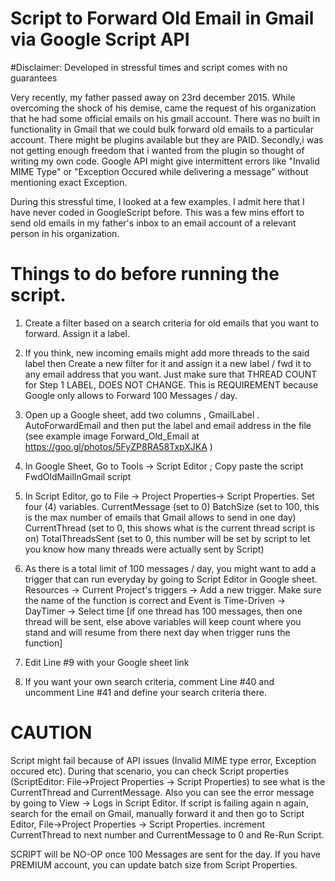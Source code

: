 # Script to Forward Old Email in Gmail via Google Script API 
#Disclaimer: 
Developed in stressful times and script comes with no guarantees

Very recently, my father passed away on 23rd december 2015. While overcoming the shock of his demise, came the request of his organization that he had some official emails on his gmail account. There was no built in functionality in Gmail that we could bulk forward old emails to a particular account. There might be plugins available but they are PAID. Secondly,i was not getting enough freedom that i wanted from the plugin so thought of writing my own code. Google API might give intermittent errors like "Invalid MIME Type" or "Exception Occured while delivering a message" without mentioning exact Exception.

During this stressful time, I looked at a few examples. I admit here that I have never coded in GoogleScript before. This was a few mins effort to send old emails in my father's inbox to an email account of a relevant person in his organization.

# Things to do before running the script.
1. Create a filter based on a search criteria for old emails that you want to forward. Assign it a label.
2. If you think, new incoming emails might add more threads to the said label then Create a new filter for it and assign it a new label / fwd it to any email address that you want. Just make sure that THREAD COUNT for Step 1 LABEL, DOES NOT CHANGE. This is REQUIREMENT because Google only allows to Forward 100 Messages / day.
3. Open up a Google sheet, add two columns , GmailLabel . AutoForwardEmail  and then put the label and email address in the file (see example image Forward_Old_Email at https://goo.gl/photos/5FyZP8RA58TxpXJKA ) 
4. In Google Sheet, Go to Tools -> Script Editor  ; Copy paste the script FwdOldMailInGmail script 
5. In Script Editor, go to File -> Project Properties-> Script Properties. Set four (4) variables. 
CurrentMessage (set to 0) 
BatchSize (set to 100, this is the max number of emails that Gmail allows to send in one day) 
CurrentThread (set to 0, this shows what is the current thread script is on) 
TotalThreadsSent (set to 0, this number will be set by script to let you know how many threads were actually sent by Script)
6. As there is a total limit of 100 messages / day, you might want to add a trigger that can run everyday by going to Script Editor in Google sheet. Resources -> Current Project's triggers -> Add a new trigger. Make sure the name of the function is correct and Event is Time-Driven -> DayTimer -> Select time 
 [if one thread has 100 messages, then one thread will be sent, else above variables will keep count where you stand and will resume from there next day when trigger runs the function]

7. Edit Line #9 with your Google sheet link
8. If you want your own search criteria, comment Line #40 and uncomment Line #41 and define your search criteria there.


# CAUTION
Script might fail because of API issues (Invalid MIME type error, Exception occured etc). During that scenario, you can check Script properties (ScriptEditor: File->Project Properties -> Script Properties) to see what is the CurrentThread and CurrentMessage. Also you can see the error message by going to View -> Logs in Script Editor. If script is failing again n again, search for the email on Gmail, manually forward it and then go to Script Editor, File->Project Properties -> Script Properties.  increment CurrentThread to next number and CurrentMessage to 0 and Re-Run Script. 

SCRIPT will be NO-OP once 100 Messages are sent for the day. If you have PREMIUM account, you can update batch size from Script Properties.
